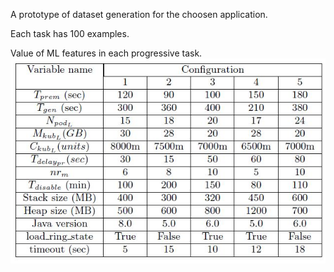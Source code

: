 A prototype of dataset generation for the choosen application.

Each task has 100 examples. 

Value of ML features in each progressive task.
![alt text](App_configuration_cassandra.JPG)
